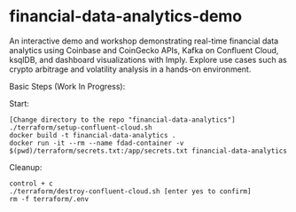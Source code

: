 # financial-data-analytics-demo
An interactive demo and workshop demonstrating real-time financial data analytics using Coinbase and CoinGecko APIs, Kafka on Confluent Cloud, ksqlDB, and dashboard visualizations with Imply. Explore use cases such as crypto arbitrage and volatility analysis in a hands-on environment.

Basic Steps (Work In Progress):

Start:
```
[Change directory to the repo "financial-data-analytics"]
./terraform/setup-confluent-cloud.sh
docker build -t financial-data-analytics .
docker run -it --rm --name fdad-container -v $(pwd)/terraform/secrets.txt:/app/secrets.txt financial-data-analytics
```

Cleanup:
```
control + c
./terraform/destroy-confluent-cloud.sh [enter yes to confirm]
rm -f terraform/.env
```